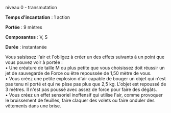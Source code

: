 niveau 0 - transmutation

**Temps d'incantation** : 1 action

**Portée** : 9 mètres

**Composantes** : V, S

**Durée** : instantanée

Vous saisissez l'air et l'obligez à créer un des effets suivants à un point que vous pouvez voir à portée :  
• Une créature de taille M ou plus petite que vous choisissez doit réussir un jet de sauvegarde de Force ou être repoussée de 1,50 mètre de vous.  
• Vous créez une petite explosion d'air capable de bouger un objet qui n'est pas tenu ni porté et qui ne pèse pas plus que 2,5 kg. L'objet est repoussé de 3 mètres. Il n'est pas poussé avec assez de force pour faire des dégâts.  
• Vous créez un effet sensoriel inoffensif qui utilise l'air, comme provoquer le bruissement de feuilles, faire claquer des volets ou faire onduler des vêtements dans une brise.